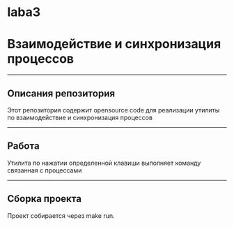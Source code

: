 # laba3
# Взаимодействие и синхронизация процессов
____
## Описания репозитория
Этот репозитория содержит opensource code для реализации утилиты по взаимодействие и синхронизация процессов
____
## Работа
Утилита по нажатии определенной клавиши выполняет команду связанная с процессами 
____
## Сборка проекта
Проект собирается через make run.
